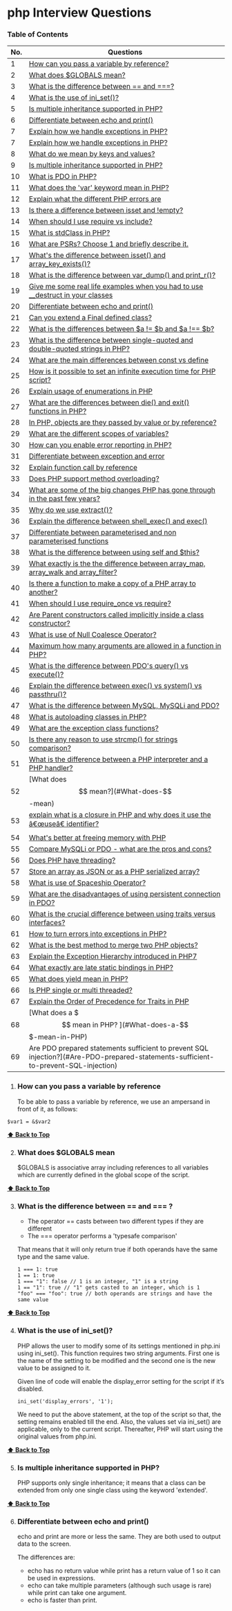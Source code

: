 # php Interview Questions

### Table of Contents

| No. | Questions |
|-----|-----------|
| 1 | [How can you pass a variable by reference?](#How-can-you-pass-a-variable-by-reference) |
| 2 | [What does $GLOBALS mean?](#what-does-GLOBALS-mean)|
| 3 | [What is the difference between == and ===?](#what-is-the-difference-between--and-)|
| 4 | [What is the use of ini_set()?](#what-is-the-use-of-ini_set)|
| 5 | [Is multiple inheritance supported in PHP?](#is-multiple-inheritance-supported-in-PHP)
| 6 | [Differentiate between echo and print()](#differentiate-between-echo-and-print)
| 7 | [Explain how we handle exceptions in PHP?](#explain-how-we-handle-exceptions-in-PHP)
| 7 |[Explain how we handle exceptions in PHP?](#Explain-how-we-handle-exceptions-in-PHP)|
| 8 |[What do we mean by keys and values?](#What-do-we-mean-by-keys-and-values)|
| 9 |[Is multiple inheritance supported in PHP?](#Is-multiple-inheritance-supported-in-PHP)|
| 10 |[What is PDO in PHP?](#What-is-PDO-in-PHP)|
| 11 |[What does the 'var' keyword mean in PHP?](#What-does-the-'var'-keyword-mean-in-PHP)|
| 12 |[Explain what the different PHP errors are](#Explain-what-the-different-PHP-errors-are)|
| 13 |[Is there a difference between isset and !empty?](#Is-there-a-difference-between-isset-and-!empty)|
| 14 |[When should I use require vs include?](#When-should-I-use-require-vs-include)|
| 15 |[What is stdClass in PHP?](#What-is-stdClass-in-PHP)|
| 16 |[What are PSRs? Choose 1 and briefly describe it.](#What-are-PSRs?-Choose-1-and-briefly-describe-it.)|
| 17 |[What's the difference between isset() and array_key_exists()? ](#What's-the-difference-between-isset()-and-array_key_exists())|
| 18 |[What is the difference between var_dump() and print_r()?](#What-is-the-difference-between-var_dump()-and-print_r())|
| 19 |[Give me some real life examples when you had to use __destruct in your classes](#Give-me-some-real-life-examples-when-you-had-to-use-__destruct-in-your-classes)|
| 20 |[Differentiate between echo and print()](#Differentiate-between-echo-and-print())|
| 21 |[Can you extend a Final defined class?](#Can-you-extend-a-Final-defined-class)|
| 22 |[What is the differences between $a != $b and $a !== $b?](#What-is-the-differences-between-\$a-!=-\$b-and-\$a-!==-\$b)|
| 23 |[What is the difference between single-quoted and double-quoted strings in PHP?](#What-is-the-difference-between-single-quoted-and-double-quoted-strings-in-PHP)|
| 24 |[What are the main differences between const vs define](#What-are-the-main-differences-between-const-vs-define)|
| 25 |[How is it possible to set an infinite execution time for PHP script?](#How-is-it-possible-to-set-an-infinite-execution-time-for-PHP-script)|
| 26 |[Explain usage of enumerations in PHP](#Explain-usage-of-enumerations-in-PHP)|
| 27 |[What are the differences between die() and exit() functions in PHP?](#What-are-the-differences-between-die()-and-exit()-functions-in-PHP)|
| 28 |[In PHP, objects are they passed by value or by reference?](#In-PHP,-objects-are-they-passed-by-value-or-by-reference)|
| 29 |[What are the different scopes of variables?](#What-are-the-different-scopes-of-variables)|
| 30 |[How can you enable error reporting in PHP?](#How-can-you-enable-error-reporting-in-PHP)|
| 31 |[Differentiate between exception and error](#Differentiate-between-exception-and-error)|
| 32 |[Explain function call by reference](#Explain-function-call-by-reference)|
| 33 |[Does PHP support method overloading?](#Does-PHP-support-method-overloading)|
| 34 |[What are some of the big changes PHP has gone through in the past few years?](#What-are-some-of-the-big-changes-PHP-has-gone-through-in-the-past-few-years)|
| 35 |[Why do we use extract()?](#Why-do-we-use-extract())|
| 36 |[Explain the difference between shell_exec() and exec()](#Explain-the-difference-between-shell_exec()-and-exec())|
| 37 |[Differentiate between parameterised and non parameterised functions](#Differentiate-between-parameterised-and-non-parameterised-functions)|
| 38 |[What is the difference between using self and $this?](#What-is-the-difference-between-using-self-and-\$this)|
| 39 |[What exactly is the the difference between array_map, array_walk and array_filter?](#What-exactly-is-the-the-difference-between-array_map,-array_walk-and-array_filter)|
| 40 |[Is there a function to make a copy of a PHP array to another?](#Is-there-a-function-to-make-a-copy-of-a-PHP-array-to-another)|
| 41 |[When should I use require_once vs require?](#When-should-I-use-require_once-vs-require)|
| 42 |[Are Parent constructors called implicitly inside a class constructor?](#Are-Parent-constructors-called-implicitly-inside-a-class-constructor)|
| 43 |[What is use of Null Coalesce Operator?](#What-is-use-of-Null-Coalesce-Operator)|
| 44 |[Maximum how many arguments are allowed in a function in PHP?](#Maximum-how-many-arguments-are-allowed-in-a-function-in-PHP)|
| 45 |[What is the difference between PDO's query() vs execute()?](#What-is-the-difference-between-PDO's-query()-vs-execute())|
| 46 |[Explain the difference between exec() vs system() vs passthru()?](#Explain-the-difference-between-exec()-vs-system()-vs-passthru())|
| 47 |[What is the difference between MySQL, MySQLi and PDO? ](#What-is-the-difference-between-MySQL,-MySQLi-and-PDO)|
| 48 |[What is autoloading classes in PHP?](#What-is-autoloading-classes-in-PHP)|
| 49 |[What are the exception class functions?](#What-are-the-exception-class-functions)|
| 50 |[Is there any reason to use strcmp() for strings comparison?](#Is-there-any-reason-to-use-strcmp()for-strings-comparison)|
| 51 |[What is the difference between a PHP interpreter and a PHP handler?](#What-is-the-difference-between-a-PHP-interpreter-and-a-PHP-handler)|
| 52 |[What does $$ mean?](#What-does-$$-mean)|
| 53 |[explain what is a closure in PHP and why does it use the â€œuseâ€ identifier?](#explain-what-is-a-closure-in-PHP-and-why-does-it-use-the-â€œuseâ€-identifier)|
| 54 |[What's better at freeing memory with PHP](#What's-better-at-freeing-memory-with-PHP)|
| 55 |[Compare MySQLi or PDO - what are the pros and cons?](#Compare-MySQLi-or-PDO---what-are-the-pros-and-cons)|
| 56 |[Does PHP have threading?](#Does-PHP-have-threading)|
| 57 |[Store an array as JSON or as a PHP serialized array?](#Store-an-array-as-JSON-or-as-a-PHP-serialized-array)|
| 58 |[What is use of Spaceship Operator?](#What-is-use-of-Spaceship-Operator)|
| 59 |[What are the disadvantages of using persistent connection in PDO?](#What-are-the-disadvantages-of-using-persistent-connection-in-PDO)|
| 60 |[What is the crucial difference between using traits versus interfaces?](#What-is-the-crucial-difference-between-using-traits-versus-interfaces)|
| 61 |[How to turn errors into exceptions in PHP?](#How-to-turn-errors-into-exceptions-in-PHP)|
| 62 |[What is the best method to merge two PHP objects?](#What-is-the-best-method-to-merge-two-PHP-objects)|
| 63 |[Explain the Exception Hierarchy introduced in PHP7](#Explain-the-Exception-Hierarchy-introduced-in-PHP7)|
| 64 |[What exactly are late static bindings in PHP?](#What-exactly-are-late-static-bindings-in-PHP)|
| 65 |[What does yield mean in PHP?](#What-does-yield-mean-in-PHP)|
| 66 |[Is PHP single or multi threaded?](#Is-PHP-single-or-multi-threaded)|
| 67 |[Explain the Order of Precedence for Traits in PHP](#Explain-the-Order-of-Precedence-for-Traits-in-PHP)|
| 68 |[What does a $$$ mean in PHP? ](#What-does-a-$$$-mean-in-PHP)|
| 69 |Are PDO prepared statements sufficient to prevent SQL injection?](#Are-PDO-prepared-statements-sufficient-to-prevent-SQL-injection)|

1. ### How can you pass a variable by reference
   To be able to pass a variable by reference, we use an ampersand in front of it, as follows:
```
$var1 = &$var2
```
 **[⬆ Back to Top](#table-of-contents)**

2. ### What does $GLOBALS mean
    $GLOBALS is associative array including references to all variables which are currently defined in the global scope of the script.

 **[⬆ Back to Top](#table-of-contents)**

3. ### What is the difference between == and === ?
   * The operator == casts between two different types if they are different
   * The === operator performs a 'typesafe comparison'
     
   That means that it will only return true if both operands have the same type and the same value.
   ```
   1 === 1: true
   1 == 1: true
   1 === "1": false // 1 is an integer, "1" is a string
   1 == "1": true // "1" gets casted to an integer, which is 1
   "foo" === "foo": true // both operands are strings and have the same value
   ```
 **[⬆ Back to Top](#table-of-contents)**

4. ### What is the use of ini_set()?
   PHP allows the user to modify some of its settings mentioned in php.ini using ini_set(). This function requires two string arguments. First one is the name of the setting to be modified and the second one is the new value to be assigned to it.

   Given line of code will enable the display_error setting for the script if it’s disabled.

   ```
   ini_set('display_errors', '1');
   ```

   We need to put the above statement, at the top of the script so that, the setting remains enabled till the end. Also, the values set via ini_set() are applicable, only to the current script. Thereafter, PHP will start using the original values from php.ini.

 **[⬆ Back to Top](#table-of-contents)**

5. ### Is multiple inheritance supported in PHP?
    PHP supports only single inheritance; it means that a class can be extended from only one single class using the keyword 'extended'.
 
 **[⬆ Back to Top](#table-of-contents)**

6. ### Differentiate between echo and print()
   echo and print are more or less the same. They are both used to output data to the screen.

    The differences are:
    * echo has no return value while print has a return value of 1 so it can be used in expressions.
    * echo can take multiple parameters (although such usage is rare) while print can take one argument.
    * echo is faster than print.

